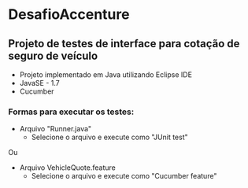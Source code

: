 # DesafioAccenture

## Projeto de testes de interface para cotação de seguro de veículo
- Projeto implementado em Java utilizando Eclipse IDE
- JavaSE - 1.7
- Cucumber

### Formas para executar os testes:
- Arquivo "Runner.java"
  - Selecione o arquivo e execute como "JUnit test"

Ou

- Arquivo VehicleQuote.feature
  - Selecione o arquivo e execute como "Cucumber feature"
